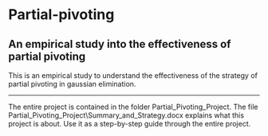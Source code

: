 # Partial-pivoting
## An empirical study into the effectiveness of partial pivoting

This is an empirical study to understand the effectiveness of the strategy of partial pivoting in gaussian elimination.

**************************************************************************************************************************
The entire project is contained in the folder Partial_Pivoting_Project.
The file Partial_Pivoting_Project\Summary_and_Strategy.docx explains what this project is about. Use it as a step-by-step guide through the entire project.
